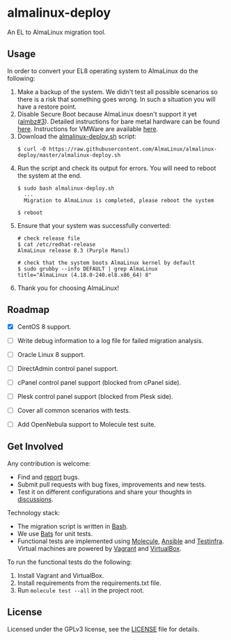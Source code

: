# almalinux-deploy

An EL to AlmaLinux migration tool.


## Usage

In order to convert your EL8 operating system to AlmaLinux do the following:

1. Make a backup of the system. We didn't test all possible scenarios so there
   is a risk that something goes wrong. In such a situation you will have a
   restore point.
2. Disable Secure Boot because AlmaLinux doesn't support it yet
   ([almbz#3](https://bugs.almalinux.org/view.php?id=3)). Detailed instructions
   for bare metal hardware can be found
   [here](https://docs.microsoft.com/en-us/windows-hardware/manufacture/desktop/disabling-secure-boot#disable-secure-boot).
   Instructions for VMWare are available
   [here](https://docs.vmware.com/en/VMware-vSphere/6.7/com.vmware.vsphere.security.doc/GUID-898217D4-689D-4EB5-866C-888353FE241C.html).
3. Download the [almalinux-deploy.sh](almalinux-deploy.sh) script:
   ```shell
   $ curl -O https://raw.githubusercontent.com/AlmaLinux/almalinux-deploy/master/almalinux-deploy.sh
   ```
4. Run the script and check its output for errors. You will need to reboot the
   system at the end.
   ```shell
   $ sudo bash almalinux-deploy.sh
     ...
     Migration to AlmaLinux is completed, please reboot the system
   
   $ reboot
   ```
5. Ensure that your system was successfully converted:
   ```shell
   # check release file
   $ cat /etc/redhat-release 
   AlmaLinux release 8.3 (Purple Manul)
   
   # check that the system boots AlmaLinux kernel by default
   $ sudo grubby --info DEFAULT | grep AlmaLinux
   title="AlmaLinux (4.18.0-240.el8.x86_64) 8"
   ```
6. Thank you for choosing AlmaLinux!


## Roadmap

* [x] CentOS 8 support.
* [ ] Write debug information to a log file for failed migration analysis.
* [ ] Oracle Linux 8 support.
* [ ] DirectAdmin control panel support.
* [ ] cPanel control panel support (blocked from cPanel side).
* [ ] Plesk control panel support (blocked from Plesk side).
* [ ] Cover all common scenarios with tests.
* [ ] Add OpenNebula support to Molecule test suite.


## Get Involved

Any contribution is welcome:

* Find and [report](https://github.com/AlmaLinux/almalinux-deploy/issues) bugs.
* Submit pull requests with bug fixes, improvements and new tests.
* Test it on different configurations and share your thoughts in
  [discussions](https://github.com/AlmaLinux/almalinux-deploy/discussions).

Technology stack:

* The migration script is written in [Bash](https://www.gnu.org/software/bash/).
* We use [Bats](https://github.com/bats-core/bats-core) for unit tests.
* Functional tests are implemented using
  [Molecule](https://github.com/ansible-community/molecule),
  [Ansible](https://github.com/ansible/ansible) and
  [Testinfra](https://github.com/pytest-dev/pytest-testinfra). Virtual machines
  are powered by [Vagrant](https://www.vagrantup.com/) and
  [VirtualBox](https://www.virtualbox.org/).

To run the functional tests do the following:

1. Install Vagrant and VirtualBox.
2. Install requirements from the requirements.txt file.
3. Run `molecule test --all` in the project root.


## License

Licensed under the GPLv3 license, see the [LICENSE](LICENSE) file for details.
